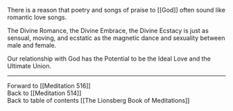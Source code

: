 There is a reason that poetry and songs of praise to [[God]] often sound like romantic love songs. 

The Divine Romance, the Divine Embrace, the Divine Ecstacy is just as sensual, moving, and ecstatic as the magnetic dance and sexuality between male and female. 

Our relationship with God has the Potential to be the Ideal Love and the Ultimate Union. 

___

Forward to [[Meditation 516]]  
Back to [[Meditation 514]]  
Back to table of contents [[The Lionsberg Book of Meditations]]  